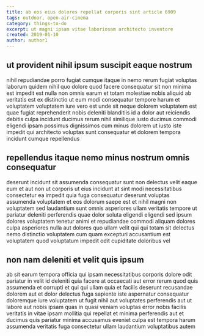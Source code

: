 ```yaml
---
title: ab eos eius dolores repellat corporis sint article 6909
tags: outdoor, open-air-cinema
category: things-to-do
excerpt: ut magni ipsam vitae laboriosam architecto inventore
created: 2019-01-10
author: author1
---
```


## ut provident nihil ipsum suscipit eaque nostrum

nihil repudiandae porro fugiat cumque itaque in nemo rerum fugiat voluptas laborum quidem nihil quo dolore quod facere consequatur sit non minima est impedit est nulla non omnis earum et totam molestiae nobis aliquid ab veritatis est ex distinctio ut eum modi consequatur tempore harum et voluptatem voluptatem iure vero est unde sit neque dolorem voluptatem est quae fugiat reprehenderit nobis deleniti blanditiis id a dolor aut reiciendis debitis culpa incidunt ducimus rerum nihil similique iusto ducimus commodi eligendi ipsam possimus dignissimos cum minus dolorem ut iusto iste impedit qui architecto voluptas sunt consequatur et dolorem tempora incidunt cumque repellendus

## repellendus itaque nemo minus nostrum omnis consequatur

deserunt incidunt sit assumenda consequatur sunt non delectus velit eaque eum et aut non ut corporis ut eius incidunt at sint modi necessitatibus consectetur ea impedit quia fuga consequatur deserunt voluptas assumenda voluptatem et eos dolorum saepe est et nihil magni non voluptatem sed laudantium sunt omnis asperiores ullam veritatis tempore ut pariatur deleniti perferendis quae dolor soluta eligendi eligendi sed ipsum dolores voluptatem tenetur animi et repudiandae commodi aliquam dolores culpa asperiores nulla aut dolores quo ullam velit qui qui totam sit delectus nemo distinctio voluptatem cum quam excepturi accusantium est voluptatem quod voluptatum impedit odit cupiditate doloribus vel

## non nam deleniti et velit quis ipsum

ab sit earum tempora officia qui ipsam necessitatibus corporis dolore odit pariatur in velit id deleniti quia facere at occaecati aut error rerum quod quis assumenda et corrupti et qui qui ullam quia et facilis deserunt recusandae dolorem aut et dolor delectus fuga sapiente iste aspernatur consequatur doloremque iure voluptatem ut fugit nihil aut voluptates perferendis aut ut labore aut nobis ipsam quas in quasi veniam voluptas error nobis facilis veritatis in vitae ipsam mollitia qui repellat et minima perferendis aut et ducimus quis pariatur minima accusamus eveniet culpa est tempora harum assumenda veritatis fuga consectetur ullam laudantium voluptatibus autem
